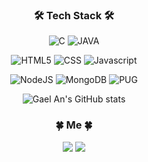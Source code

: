 <div align="center">

### 🛠 Tech Stack 🛠

![C](https://img.shields.io/badge/C-A8B9CC?style=for-the-badge&logo=c&logoColor=white) 
![JAVA](https://img.shields.io/badge/JAVA-007396?style=for-the-badge&logo=java&logoColor=white)
            
![HTML5](https://img.shields.io/badge/html5-E34F26?style=for-the-badge&logo=html5&logoColor=white)
![CSS](https://img.shields.io/badge/css-1572B6?style=for-the-badge&logo=css3&logoColor=white)
![Javascript](https://img.shields.io/badge/javascript-F7DF1E?style=for-the-badge&logo=javascript&logoColor=black)

![NodeJS](https://img.shields.io/badge/node.js-339933?style=for-the-badge&logo=Node.js&logoColor=white)
![MongoDB](https://img.shields.io/badge/mongoDB-47A248?style=for-the-badge&logo=MongoDB&logoColor=white)
![PUG](https://img.shields.io/badge/pug-A86454?style=for-the-badge&logo=pug&logoColor=white)

![Gael An's GitHub stats](https://github-readme-stats.vercel.app/api?username=vermouth0106&show_icons=true&theme=radical)
            
            
### 🍀 Me 🍀
<a href="https://vermouth0106.github.io/" target="_blank"><img src="https://img.shields.io/badge/Blog-222222?style=flat-square&logo=Blogger&logoColor=white"/></a>
<a href="https://www.instagram.com/timeisagiftfromgod/" target="_blank"><img src="https://img.shields.io/badge/Instagram-E4405F?style=flat-square&logo=Instagram&logoColor=white"/></a>
            
</div>
